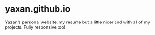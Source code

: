 # yaxan.github.io

Yazan's personal website: my resume but a little nicer and with all of my projects. Fully responsive too!
